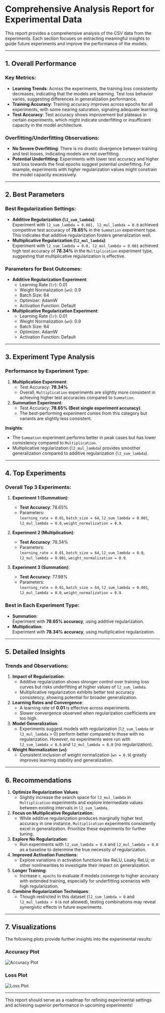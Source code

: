 # Comprehensive Analysis Report for Experimental Data

This report provides a comprehensive analysis of the CSV data from the experiments. Each section focuses on extracting meaningful insights to guide future experiments and improve the performance of the models.

---

## 1. **Overall Performance**

### Key Metrics:
- **Learning Trends**: Across the experiments, the training loss consistently decreases, indicating that the models are learning. Test loss behavior varies, suggesting differences in generalization performance.
- **Training Accuracy**: Training accuracy improves across epochs for all experiments, with some nearing saturation, signaling adequate learning.
- **Test Accuracy**: Test accuracy shows improvement but plateaus in certain experiments, which might indicate underfitting or insufficient capacity in the model architecture.

### Overfitting/Underfitting Observations:
- **No Severe Overfitting**: There is no drastic divergence between training and test losses, indicating models are not overfitting.
- **Potential Underfitting**: Experiments with lower test accuracy and higher test loss towards the final epochs suggest potential underfitting. For example, experiments with higher regularization values might constrain the model capacity excessively.

---

## 2. **Best Parameters**

### Best Regularization Settings:
- **Additive Regularization (`l2_sum_lambda`)**:  
  Experiment with `l2_sum_lambda = 0.001, l2_mul_lambda = 0.0` achieved competitive test accuracy of **78.65%** in the `Summation` experiment type. This indicates that additive regularization fosters generalization well.
- **Multiplicative Regularization (`l2_mul_lambda`)**:  
  Experiment with `l2_sum_lambda = 0.0, l2_mul_lambda = 0.001` achieved high test accuracy of **78.34%** in the `Multiplication` experiment type, suggesting that multiplicative regularization is effective.

### Parameters for Best Outcomes:
- **Additive Regularization Experiment**:  
  - Learning Rate (`lr`): 0.01  
  - Weight Normalization (`wn`): 0.9  
  - Batch Size: 64  
  - Optimizer: AdamW  
  - Activation Function: Default  
- **Multiplicative Regularization Experiment**:  
  - Learning Rate (`lr`): 0.01  
  - Weight Normalization (`wn`): 0.9  
  - Batch Size: 64  
  - Optimizer: AdamW  
  - Activation Function: Default  

---

## 3. **Experiment Type Analysis**

### Performance by Experiment Type:
1. **Multiplication Experiment**:
   - Test Accuracy: **78.34%**
   - Overall, `Multiplication` experiments are slightly more consistent in achieving higher test accuracies compared to `Summation`.
2. **Summation Experiment**:
   - Test Accuracy: **78.65% (Best single experiment accuracy)**.
   - The best-performing experiment comes from this category but variants are slightly less consistent.

**Insights**:
- The `Summation` experiment performs better in peak cases but has lower consistency compared to `Multiplication`.  
- Multiplicative regularization (`l2_mul_lambda`) provides smoother generalization compared to additive regularization (`l2_sum_lambda`).

---

## 4. **Top Experiments**

### Overall Top 3 Experiments:
1. **Experiment 1 (Summation)**:
   - **Test Accuracy**: 78.65%  
   - Parameters:  
     `learning_rate = 0.01`, `batch_size = 64`, `l2_sum_lambda = 0.001`, `l2_mul_lambda = 0.0`, `weight_normalization = 0.9`.  

2. **Experiment 2 (Multiplication)**:
   - **Test Accuracy**: 78.34%  
   - Parameters:  
     `learning_rate = 0.01`, `batch_size = 64`, `l2_sum_lambda = 0.0`, `l2_mul_lambda = 0.001`, `weight_normalization = 0.9`.  

3. **Experiment 3 (Summation)**:
   - **Test Accuracy**: 77.98%  
   - Parameters:  
     `learning_rate = 0.01`, `batch_size = 64`, `l2_sum_lambda = 0.001`, `l2_mul_lambda = 0.0`, `weight_normalization = 0.9`.  

### Best in Each Experiment Type:
- **Summation**:  
  Experiment with **78.65% accuracy**, using additive regularization.  
- **Multiplication**:  
  Experiment with **78.34% accuracy**, using multiplicative regularization.

---

## 5. **Detailed Insights**

### Trends and Observations:
1. **Impact of Regularization**:
   - Additive regularization shows stronger control over training loss curves but risks underfitting at higher values of `l2_sum_lambda`.
   - Multiplicative regularization exhibits better test accuracy consistency, showing potential for broader generalization.
2. **Learning Rates and Convergence**:
   - A learning rate of **0.01** is effective across experiments.
   - Slower convergence observed when regularization coefficients are too high.
3. **Model Generalization**:
   - Experiments suggest models with regularization (`l2_sum_lambda` or `l2_mul_lambda` > 0) perform better compared to those with no regularization. However, no experiments were run with `l2_sum_lambda = 0.0` and `l2_mul_lambda = 0.0` (no regularization).
4. **Weight Normalization (`wn`)**:
   - Consistent inclusion of weight normalization (`wn = 0.9`) greatly improves learning stability and generalization.

---

## 6. **Recommendations**

1. **Optimize Regularization Values**:
   - Slightly increase the search space for `l2_mul_lambda` in `Multiplication` experiments and explore intermediate values between existing intervals in `l2_sum_lambda`.
2. **Focus on Multiplicative Regularization**:
   - While additive regularization produces marginally higher test accuracy in one instance, `Multiplication` experiments consistently excel in generalization. Prioritize these experiments for further tuning.
3. **Explore No Regularization**:
   - Run experiments with `l2_sum_lambda = 0.0` and `l2_mul_lambda = 0.0` as a baseline to determine the true necessity of regularization.
4. **Improved Activation Functions**:
   - Explore variations in activation functions like ReLU, Leaky ReLU, or other nonlinearities to investigate their impact on generalization.
5. **Longer Training**:
   - Increase `n_epochs` to evaluate if models converge to higher accuracy with extended training, especially for underfitting scenarios with high regularization.
6. **Combine Regularization Techniques**:
   - Though restricted in this dataset (`l2_sum_lambda > 0` and `l2_mul_lambda > 0` is not allowed), testing combinations may reveal synergistic effects in future experiments.

---

## 7. **Visualizations**
The following plots provide further insights into the experimental results:

### Accuracy Plot
![Accuracy Plot](accuracy_plot.png)

### Loss Plot
![Loss Plot](loss_plot.png)

---

This report should serve as a roadmap for refining experimental settings and achieving superior performance in upcoming experiments!